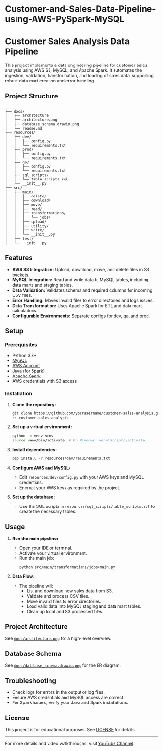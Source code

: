 # Customer-and-Sales-Data-Pipeline-using-AWS-PySpark-MySQL

# Customer Sales Analysis Data Pipeline

This project implements a data engineering pipeline for customer sales analysis using AWS S3, MySQL, and Apache Spark. It automates the ingestion, validation, transformation, and loading of sales data, supporting robust data mart creation and error handling.

## Project Structure

```
.
├── docs/
│   ├── architecture
│   ├── architecture.png
│   ├── database_schema.drawio.png
│   └── readme.md
├── resources/
│   ├── dev/
│   │   ├── config.py
│   │   └── requirements.txt
│   ├── prod/
│   │   ├── config.py
│   │   └── requirements.txt
│   ├── qa/
│   │   ├── config.py
│   │   └── requirements.txt
│   ├── sql_scripts/
│   │   └── table_scripts.sql
│   └── __init__.py
├── src/
│   ├── main/
│   │   ├── delete/
│   │   ├── download/
│   │   ├── move/
│   │   ├── read/
│   │   ├── transformations/
│   │   │   └── jobs/
│   │   ├── upload/
│   │   ├── utility/
│   │   ├── write/
│   │   └── __init__.py
│   ├── test/
│   └── __init__.py
```

## Features

- **AWS S3 Integration:** Upload, download, move, and delete files in S3 buckets.
- **MySQL Integration:** Read and write data to MySQL tables, including data marts and staging tables.
- **Data Validation:** Validates schema and required columns for incoming CSV files.
- **Error Handling:** Moves invalid files to error directories and logs issues.
- **Data Transformation:** Uses Apache Spark for ETL and data mart calculations.
- **Configurable Environments:** Separate configs for dev, qa, and prod.

## Setup

### Prerequisites

- Python 3.8+
- [MySQL](https://www.mysql.com/)
- [AWS Account](https://aws.amazon.com/)
- [Java](https://www.java.com/) (for Spark)
- [Apache Spark](https://spark.apache.org/)
- AWS credentials with S3 access

### Installation

1. **Clone the repository:**
   ```sh
   git clone https://github.com/yourusername/customer-sales-analysis.git
   cd customer-sales-analysis
   ```

2. **Set up a virtual environment:**
   ```sh
   python -m venv venv
   source venv/bin/activate  # On Windows: venv\Scripts\activate
   ```

3. **Install dependencies:**
   ```sh
   pip install -r resources/dev/requirements.txt
   ```

4. **Configure AWS and MySQL:**
   - Edit `resources/dev/config.py` with your AWS keys and MySQL credentials.
   - Encrypt your AWS keys as required by the project.

5. **Set up the database:**
   - Use the SQL scripts in `resources/sql_scripts/table_scripts.sql` to create the necessary tables.

## Usage

1. **Run the main pipeline:**
   - Open your IDE or terminal.
   - Activate your virtual environment.
   - Run the main job:
     ```sh
     python src/main/transformations/jobs/main.py
     ```

2. **Data Flow:**
   - The pipeline will:
     - List and download new sales data from S3.
     - Validate and process CSV files.
     - Move invalid files to error directories.
     - Load valid data into MySQL staging and data mart tables.
     - Clean up local and S3 processed files.

## Project Architecture

See [`docs/architecture.png`](docs/architecture.png) for a high-level overview.

## Database Schema

See [`docs/database_schema.drawio.png`](docs/database_schema.drawio.png) for the ER diagram.

## Troubleshooting

- Check logs for errors in the output or log files.
- Ensure AWS credentials and MySQL access are correct.
- For Spark issues, verify your Java and Spark installations.

## License

This project is for educational purposes. See [LICENSE](LICENSE) for details.

---

For more details and video walkthroughs, visit [YouTube Channel](https://www.youtube.com/channel/UCacvJAgrPTjSEdnZObMzpqQ).
